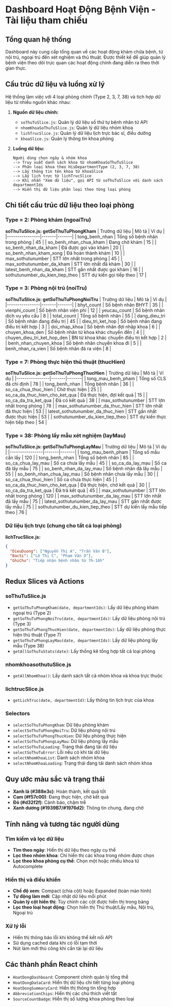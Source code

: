 # Dashboard Hoạt Động Bệnh Viện - Tài liệu tham chiếu

## Tổng quan hệ thống
Dashboard này cung cấp tổng quan về các hoạt động khám chữa bệnh, từ nội trú, ngoại trú đến xét nghiệm và thủ thuật. Được thiết kế để giúp quản lý bệnh viện theo dõi trực quan các hoạt động chính đang diễn ra theo thời gian thực.

## Cấu trúc dữ liệu và luồng xử lý
Hệ thống làm việc với 4 loại phòng chính (Type 2, 3, 7, 38) và tích hợp dữ liệu từ nhiều nguồn khác nhau:

1. **Nguồn dữ liệu chính:**
   - `soThuTuSlice.js`: Quản lý dữ liệu số thứ tự bệnh nhân từ API 
   - `nhomKhoaSoThuTuSlice.js`: Quản lý dữ liệu nhóm khoa
   - `lichTrucSlice.js`: Quản lý dữ liệu lịch trực bác sĩ, điều dưỡng
   - `khoaSlice.js`: Quản lý thông tin khoa phòng

2. **Luồng dữ liệu:**
   ```
   Người dùng chọn ngày & nhóm khoa
   --> Truy xuất danh sách khoa từ nhomKhoaSoThuTuSlice
   --> Phân loại khoa theo HisDepartmentType (2, 3, 7, 38)
   --> Lấy thông tin tên khoa từ khoaSlice
   --> Lấy lịch trực từ lichTrucSlice
   --> Khi nhấn "Xem dữ liệu", gọi API từ soThuTuSlice với danh sách departmentIds
   --> Hiển thị dữ liệu phân loại theo từng loại phòng
   ```

## Chi tiết cấu trúc dữ liệu theo loại phòng

### Type = 2: Phòng khám (ngoaiTru)
**soThuTuSlice.js: getSoThuTuPhongKham**
| Trường dữ liệu | Mô tả | Ví dụ |
|----------------|-------|-------|
| tong_benh_nhan | Tổng số bệnh nhân trong phòng | 45 |
| so_benh_nhan_chua_kham | Đang chờ khám | 15 |
| so_benh_nhan_da_kham | Đã được gọi vào khám | 20 |
| so_benh_nhan_kham_xong | Đã hoàn thành khám | 10 |
| max_sothutunumber | STT lớn nhất trong phòng | 45 |
| max_sothutunumber_da_kham | STT lớn nhất đã khám | 30 |
| latest_benh_nhan_da_kham | STT gần nhất được gọi khám | 16 |
| sothutunumber_du_kien_tiep_theo | STT dự kiến gọi tiếp theo | 17 |

### Type = 3: Phòng nội trú (noiTru)
**soThuTuSlice.js: getSoThuTuPhongNoiTru**
| Trường dữ liệu | Mô tả | Ví dụ |
|----------------|-------|-------|
| bhyt_count | Số bệnh nhân BHYT | 35 |
| vienphi_count | Số bệnh nhân viện phí | 12 |
| yeucau_count | Số bệnh nhân dịch vụ yêu cầu | 8 |
| total_count | Tổng số bệnh nhân | 55 |
| dang_dieu_tri | Số bệnh nhân đang điều trị | 45 |
| dieu_tri_ket_hop | Số bệnh nhân đang điều trị kết hợp | 3 |
| doi_nhap_khoa | Số bệnh nhân đợi nhập khoa | 6 |
| chuyen_khoa_den | Số bệnh nhân từ khoa khác chuyển đến | 4 |
| chuyen_dieu_tri_ket_hop_den | BN từ khoa khác chuyển điều trị kết hợp | 2 |
| benh_nhan_chuyen_khoa | Số bệnh nhân chuyển khoa đi | 5 |
| benh_nhan_ra_vien | Số bệnh nhân đã ra viện | 8 |

### Type = 7: Phòng thực hiện thủ thuật (thucHien)
**soThuTuSlice.js: getSoThuTuPhongThucHien**
| Trường dữ liệu | Mô tả | Ví dụ |
|----------------|-------|-------|
| tong_mau_benh_pham | Tổng số CLS đã chỉ định | 78 |
| tong_benh_nhan | Tổng bệnh nhân | 36 |
| so_ca_chua_thuc_hien | Chờ thực hiện | 25 |
| so_ca_da_thuc_hien_cho_ket_qua | Đã thực hiện, đợi kết quả | 15 |
| so_ca_da_tra_ket_qua | Đã có kết quả | 38 |
| max_sothutunumber | STT lớn nhất trong phòng | 78 |
| max_sothutunumber_da_thuc_hien | STT lớn nhất đã thực hiện | 53 |
| latest_sothutunumber_da_thuc_hien | STT gần nhất được thực hiện | 53 |
| sothutunumber_du_kien_tiep_theo | STT dự kiến thực hiện tiếp theo | 54 |

### Type = 38: Phòng lấy mẫu xét nghiệm (layMau)
**soThuTuSlice.js: getSoThuTuPhongLayMau**
| Trường dữ liệu | Mô tả | Ví dụ |
|----------------|-------|-------|
| tong_mau_benh_pham | Tổng số mẫu cần lấy | 120 |
| tong_benh_nhan | Tổng số bệnh nhân | 85 |
| so_ca_chua_lay_mau | Số ca chưa lấy mẫu | 45 |
| so_ca_da_lay_mau | Số ca đã lấy mẫu | 75 |
| so_benh_nhan_da_lay_mau | Số bệnh nhân đã lấy mẫu | 55 |
| so_benh_nhan_chua_lay_mau | Số bệnh nhân chưa lấy mẫu | 30 |
| so_ca_chua_thuc_hien | Số ca chưa thực hiện | 45 |
| so_ca_da_thuc_hien_cho_ket_qua | Đã thực hiện, chờ kết quả | 30 |
| so_ca_da_tra_ket_qua | Đã trả kết quả | 45 |
| max_sothutunumber | STT lớn nhất trong phòng | 120 |
| max_sothutunumber_da_lay_mau | STT lớn nhất đã lấy mẫu | 75 |
| latest_sothutunumber_da_lay_mau | STT gần nhất được lấy mẫu | 75 |
| sothutunumber_du_kien_tiep_theo | STT dự kiến lấy mẫu tiếp theo | 76 |

### Dữ liệu lịch trực (chung cho tất cả loại phòng)
**lichTrucSlice.js:**
```json
{
  "DieuDuong": ["Nguyễn Thị A", "Trần Văn B"],
  "BacSi": ["Lê Thị C", "Phạm Văn D"],
  "GhiChu": "Tiếp nhận bệnh nhân từ 7h-16h"
}
```

## Redux Slices và Actions

### soThuTuSlice.js
- `getSoThuTuPhongKham(date, departmentIds)`: Lấy dữ liệu phòng khám ngoại trú (Type 2)
- `getSoThuTuPhongNoiTru(date, departmentIds)`: Lấy dữ liệu phòng nội trú (Type 3)
- `getSoThuTuPhongThucHien(date, departmentIds)`: Lấy dữ liệu phòng thực hiện thủ thuật (Type 7)
- `getSoThuTuPhongLayMau(date, departmentIds)`: Lấy dữ liệu phòng lấy mẫu (Type 38)
- `getAllSoThuTuStats(date)`: Lấy thống kê tổng hợp tất cả loại phòng

### nhomkhoasothutuSlice.js
- `getAllNhomKhoa()`: Lấy danh sách tất cả nhóm khoa và khoa trực thuộc

### lichtrucSlice.js
- `getLichTruc(date, departmentId)`: Lấy thông tin lịch trực của khoa

### Selectors
- `selectSoThuTuPhongKham`: Dữ liệu phòng khám 
- `selectSoThuTuPhongNoiTru`: Dữ liệu phòng nội trú
- `selectSoThuTuPhongThucHien`: Dữ liệu phòng thực hiện
- `selectSoThuTuPhongLayMau`: Dữ liệu phòng lấy mẫu
- `selectSoThuTuLoading`: Trạng thái đang tải dữ liệu
- `selectSoThuTuError`: Lỗi nếu có khi tải dữ liệu
- `selectNhomKhoaList`: Danh sách nhóm khoa
- `selectNhomKhoaLoading`: Trạng thái đang tải danh sách nhóm khoa

## Quy ước màu sắc và trạng thái
- **Xanh lá (#388e3c)**: Hoàn thành, kết quả tốt
- **Cam (#f57c00)**: Đang thực hiện, chờ kết quả
- **Đỏ (#d32f2f)**: Cảnh báo, chậm trễ
- **Xanh dương (#1939B7/#1976d2)**: Thông tin chung, đang chờ

## Tính năng và tương tác người dùng

### Tìm kiếm và lọc dữ liệu
- **Tìm theo ngày**: Hiển thị dữ liệu theo ngày cụ thể
- **Lọc theo nhóm khoa**: Chỉ hiển thị các khoa trong nhóm được chọn
- **Lọc theo khoa phòng cụ thể**: Chọn một hoặc nhiều khoa từ Autocomplete

### Hiển thị và điều khiển
- **Chế độ xem**: Compact (chia cột) hoặc Expanded (toàn màn hình)
- **Tự động làm mới**: Cập nhật dữ liệu mỗi phút
- **Quản lý cột hiển thị**: Tùy chỉnh các cột được hiển thị trong bảng
- **Lọc theo loại hoạt động**: Chọn hiển thị Thủ thuật/Lấy mẫu, Nội trú, Ngoại trú

### Xử lý lỗi
- Hiển thị thông báo lỗi khi không thể kết nối API
- Sử dụng cached data khi có lỗi tạm thời
- Nút làm mới thủ công khi cần tải lại dữ liệu

## Các thành phần React chính
- `HoatDongDashboard`: Component chính quản lý tổng thể
- `HoatDongDataCard`: Hiển thị dữ liệu chi tiết từng loại phòng
- `HoatDongSummaryCard`: Hiển thị thông tin tổng hợp
- `AbbreviationChips`: Hiển thị các chú thích viết tắt
- `SourceCountBadge`: Hiển thị số lượng khoa phòng theo loại
